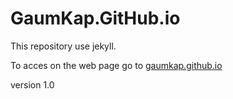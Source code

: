 # GaumKap.GitHub.io

This repository use jekyll.

To acces on the web page go to [gaumkap.github.io](https://gaumkap.github.io)

version 1.0
